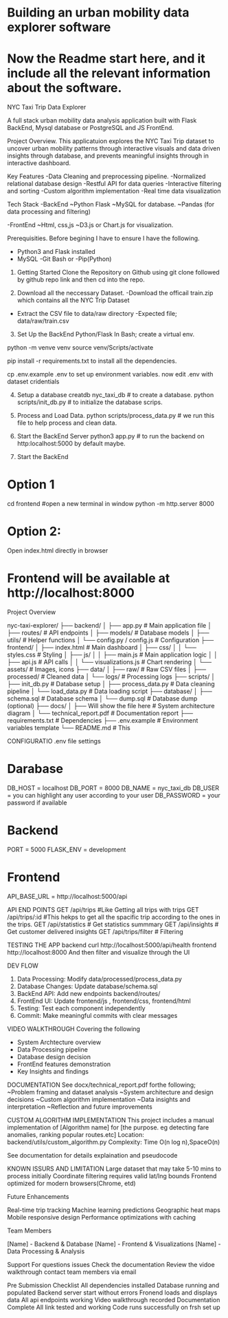 # Building an urban mobility data explorer software

# Now the Readme start here, and it include all the relevant information about the software.

NYC Taxi Trip Data Explorer

A full stack urban mobility data analysis application built with Flask BackEnd, Mysql database or PostgreSQL and JS FrontEnd.

Project Overview.
This applicatuion explores the NYC Taxi Trip dataset to uncover urban mobility patterns through interactive visuals and data driven insights through database, and prevents meaningful insights through in interactive dashboard.

Key Features
-Data Cleaning and preprocessing pipeline.
-Normalized relational database design
-Restful API for data queries
-Interactive filtering and sorting
-Custom algorithm implementation
-Real time data visualization


Tech Stack
-BackEnd
~Python Flask
~MySQL for database.
~Pandas (for data processing and filtering)

-FrontEnd
~Html, css,js
~D3.js or Chart.js for visualization.

Prerequisities.
Before begining I have to ensure I have the following.
- Python3 and Flask installed
- MySQL
-Git Bash or
-Pip(Python)

1. Getting Started
Clone the Repository on Github
using git clone followed by github repo link
and then cd into the repo.

2. Download all the neccessary Dataset.
-Download the officail train.zip which contains all the NYC Trip Dataset
- Extract the CSV file to data/raw directory
-Expected file; data/raw/train.csv

3. Set Up the BackEnd
Python/Flask
In Bash;
create a virtual env.

python -m venve venv
source venv/Scripts/activate

pip install -r requirements.txt to install all the dependencies.

cp .env.example .env to set up environment variables.
now edit .env with dataset cridentials 


4. Setup a database
creatdb nyc_taxi_db # to create a database.
python scripts/init_db.py # to initialize the database scrips.

5. Process and Load Data.
python scripts/process_data.py # we run this file to help process and clean data.

6. Start the BackEnd Server
python3 app.py # to run the backend on http:localhost:5000 by default maybe.

7. Start the BackEnd
# Option 1
cd frontend #open a new terminal in window
python -m http.server 8000

# Option 2:
Open index.html directly in browser
# Frontend will be available at http://localhost:8000

Project Overview

nyc-taxi-explorer/
├── backend/
│   ├── app.py                       # Main application file
│   ├── routes/                      # API endpoints
│   ├── models/                      # Database models
│   ├── utils/                       # Helper functions
│   └── config.py / config.js        # Configuration
├── frontend/
│   ├── index.html                   # Main dashboard
│   ├── css/
│   │   └── styles.css              # Styling
│   ├── js/
│   │   ├── main.js                 # Main application logic
│   │   ├── api.js                  # API calls
│   │   └── visualizations.js       # Chart rendering
│   └── assets/                     # Images, icons
├── data/
│   ├── raw/                        # Raw CSV files
│   ├── processed/                  # Cleaned data
│   └── logs/                       # Processing logs
├── scripts/ 
│   ├── init_db.py                 # Database setup
│   ├── process_data.py            # Data cleaning pipeline
│   └── load_data.py               # Data loading script
├── database/
│   ├── schema.sql                  # Database schema
│   └── dump.sql                    # Database dump (optional)
├── docs/
│   ├── Will show the file here     # System architecture diagram
│   └── technical_report.pdf        # Documentation report
├── requirements.txt                # Dependencies
├── .env.example                    # Environment variables template
└── README.md                       # This 


CONFIGURATIO
.env file settings

# Darabase
DB_HOST = localhost
DB_PORT = 8000
DB_NAME = nyc_taxi_db
DB_USER = you can highlight any user according to your user
DB_PASSWORD = your password if available

# Backend
PORT = 5000
FLASK_ENV = development

# Frontend
API_BASE_URL = http://localhost:5000/api

API END POINTS
GET /api/trips              #Like Getting all trips with trips
GET /api/trips/:id          #This hekps to get all the spacific trip according to the ones in the trips.
GET /api/statistics         # Get statistics summmary
GET /api/insights           # Get customer delivered insights
GET /api/trips/filter       # Filtering

TESTING THE APP
backend
curl http://localhost:5000/api/health
frontend
http://localhost:8000
And then filter and visualize through the UI

DEV FLOW
1. Data Processing: Modify data/processed/process_data.py
2. Database Changes: Update database/schema.sql
3. BackEnd API: Add new endpoints backend/routes/
4. FrontEnd UI: Update frontend/js , frontend/css, frontend/html
5. Testing: Test each component independently
6. Commit: Make meaningful commits with clear messages

VIDEO WALKTHROUGH
Covering the following
- System Archtecture overview
- Data Processing pipeline
- Database design decision
- FrontEnd features demonstration
- Key Insights and findings

DOCUMENTATION
See docx/technical_report.pdf forthe following;
~Problem framing and dataset analysis
~System architecture and design decisions
~Custom algorithm implementation
~Data insights and interpretation
~Reflection and future improvements


CUSTOM ALGORITHM IMPLEMENTATION
This project includes a manual implementation of [Algorithm name] for [the purpose. eg detecting fare anomalies, ranking popular routes.etc]
Location: backend/utils/custom_algorithm.py
Complexity: Time O(n log n),SpaceO(n)

See documentation for details explaination and pseudocode

KNOWN ISSURS AND LIMITATION
Large dataset that may take 5-10 mins to process initially
Coordinate filtering requires valid lat/lng bounds
Frontend optimized for modern browsers(Chrome, etd)

Future Enhancements

Real-time trip tracking
Machine learning predictions
Geographic heat maps
Mobile responsive design
Performance optimizations with caching

Team Members

[Name] - Backend & Database
[Name] - Frontend & Visualizations
[Name] - Data Processing & Analysis

Support 
For questions issues
Check the documentation
Review the vidoe walkthrough
contact team members via email


Pre Submission Checklist
All dependencies installed
Database running and populated
Backend server start without errors
Fronend loads and displays data 
All api endpoints working
Video walkthrough recorded
Documentation Complete
All link tested and working
Code runs successfully on frsh set up